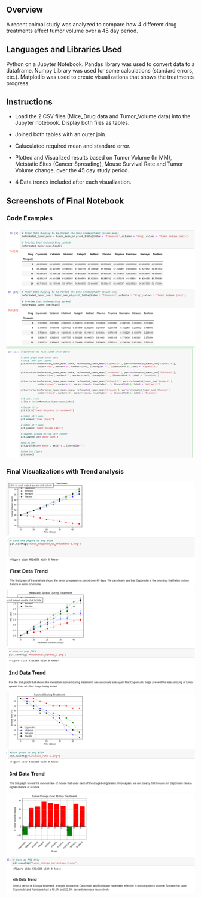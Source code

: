 ## Overview

A recent animal study was analyzed to compare how 4 different drug treatments affect tumor volume over a 45 day period.

## Languages and Libraries Used

Python on a Jupyter Notebook. Pandas library was used to convert data to a dataframe. Numpy Library was used for some calculations (standard errors, etc.). Matplotlib was used to create visualizations that shows the treatments progress.

## Instructions

* Load the 2 CSV files (Mice_Drug data and Tumor_Volume data) into the Jupyter notebook. Display both files as tables.

* Joined both tables with an outer join.

* Caluculated required mean and standard error.

* Plotted and Visualized results based on Tumor Volume (In MM), Metstatic Sites (Cancer Spreading), Mouse Survival Rate and Tumor Volume change, over the 45 day study period.

* 4 Data trends included after each visualization.

## Screenshots of Final Notebook

### Code Examples
![DF](Images/Data_Frame_Example.png)
![Plot_Code](Images/Plot_Code_Example.png)

### Final Visualizations with Trend analysis
![1st](Images/1st_Trend.png)
![2nd](Images/2nd_Trend.png)
![3rd](Images/3rd_Trend.png)
![4th](Images/4Th_Trend.png)
